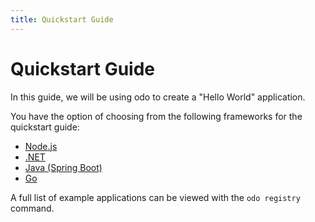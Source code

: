 ```yaml
---
title: Quickstart Guide
---
```


# Quickstart Guide

In this guide, we will be using odo to create a "Hello World" application.

You have the option of choosing from the following frameworks for the quickstart guide:
* [Node.js](nodejs)
* [.NET](dotnet)
* [Java (Spring Boot)](java)
* [Go](go)

A full list of example applications can be viewed with the `odo registry` command.
